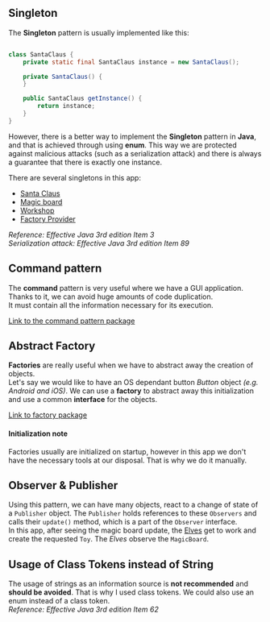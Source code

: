 ## Singleton

The **Singleton** pattern is usually implemented like this:

```java

class SantaClaus {
    private static final SantaClaus instance = new SantaClaus();

    private SantaClaus() {
    }

    public SantaClaus getInstance() {
        return instance;
    }
}
```

However, there is a better way to implement the **Singleton** pattern in **Java**, and that is achieved through using **enum**.
This way we are protected against malicious attacks (such as a serialization attack) and there is always a guarantee
that there is exactly one instance.

There are several singletons in this app:
* [Santa Claus](src/me/cal1br/santaworkshop/entity/SantaClaus.java)
* [Magic board](src/me/cal1br/santaworkshop/entity/MagicBoard.java)
* [Workshop](src/me/cal1br/santaworkshop/entity/Workshop.java)
* [Factory Provider](src/me/cal1br/santaworkshop/factory/AbstractFactory.java)

*Reference: Effective Java 3rd edition Item 3*\
*Serialization attack: Effective Java 3rd edition Item 89*
## Command pattern

The **command** pattern is very useful where we have a GUI application. Thanks to it, we can avoid huge amounts of code duplication.\
It must contain all the information necessary for its execution.

[Link to the command pattern package](src/me/cal1br/santaworkshop/command)

## Abstract Factory

**Factories** are really useful when we have to abstract away the creation of objects.\
Let's say we would like to have an OS dependant button *Button* object *(e.g. Android and iOS)*.
We can use a **factory** to abstract away this initialization and use a common **interface** for the objects.

[Link to factory package](src/me/cal1br/santaworkshop/factory)

#### Initialization note
Factories usually are initialized on startup, however in this app we don't have the necessary
tools at our disposal. That is why we do it manually.

## Observer & Publisher

Using this pattern, we can have many objects, react to a change of state of a `Publisher` object. The `Publisher` holds references to these `Observers` and calls their `update()` method, which is a part of the `Observer` interface.\
In this app, after seeing the magic board update, the [Elves](src/me/cal1br/santaworkshop/entity/Elf.java) get to work and create the requested `Toy`.
The *Elves* observe the `MagicBoard`.

## Usage of Class Tokens instead of String

The usage of strings as an information source is **not recommended** and **should be avoided**. That is why I used class tokens.
We could also use an enum instead of a class token.\
*Reference: Effective Java 3rd edition Item 62*
